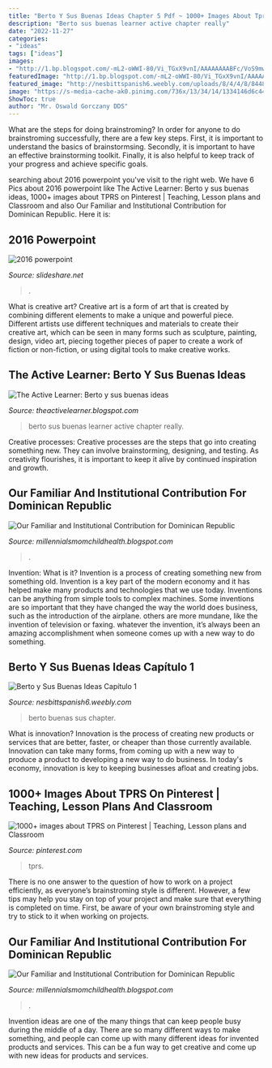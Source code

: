 ```yaml
---
title: "Berto Y Sus Buenas Ideas Chapter 5 Pdf ~ 1000+ Images About Tprs On Pinterest"
description: "Berto sus buenas learner active chapter really"
date: "2022-11-27"
categories:
- "ideas"
tags: ["ideas"]
images:
- "http://1.bp.blogspot.com/-mL2-oWWI-80/Vi_TGxX9vnI/AAAAAAAABFc/VoS9mwlJnXQ/s1600/Screen%2BShot%2B2015-10-27%2Bat%2B2.37.42%2BPM.png"
featuredImage: "http://1.bp.blogspot.com/-mL2-oWWI-80/Vi_TGxX9vnI/AAAAAAAABFc/VoS9mwlJnXQ/s1600/Screen%2BShot%2B2015-10-27%2Bat%2B2.37.42%2BPM.png"
featured_image: "http://nesbittspanish6.weebly.com/uploads/8/4/4/8/8448527/quien-es.png?410"
image: "https://s-media-cache-ak0.pinimg.com/736x/13/34/14/1334146d6c44d2b099c6ca26bd500e62.jpg"
ShowToc: true
author: "Mr. Oswald Gorczany DDS"
---
```



What are the steps for doing brainstroming?
In order for anyone to do brainstroming successfully, there are a few key steps. First, it is important to understand the basics of brainstormsing. Secondly, it is important to have an effective brainstorming toolkit. Finally, it is also helpful to keep track of your progress and achieve specific goals.

	

		
searching about 2016 powerpoint you've visit to the right web. We have 6 Pics about 2016 powerpoint like The Active Learner: Berto y sus buenas ideas, 1000+ images about TPRS on Pinterest | Teaching, Lesson plans and Classroom and also Our Familiar and Institutional Contribution for Dominican Republic. Here it is:
		
    
## 2016 Powerpoint

<img loading=lazy src="https://image.slidesharecdn.com/2015powerpoint-160110014826/95/2016-powerpoint-94-638.jpg?cb=1452390576" onerror="this.onerror=null;this.src='https://tse3.mm.bing.net/th?id=OIP.nqQBrIcHNYI5G8Yi1W1qjgHaFj&amp;pid=15.1';" alt="2016 powerpoint">

_Source: slideshare.net_

>. 

	

What is creative art?
Creative art is a form of art that is created by combining different elements to make a unique and powerful piece. Different artists use different techniques and materials to create their creative art, which can be seen in many forms such as sculpture, painting, design, video art, piecing together pieces of paper to create a work of fiction or non-fiction, or using digital tools to make creative works.

    
## The Active Learner: Berto Y Sus Buenas Ideas

<img loading=lazy src="http://1.bp.blogspot.com/-mL2-oWWI-80/Vi_TGxX9vnI/AAAAAAAABFc/VoS9mwlJnXQ/s1600/Screen%2BShot%2B2015-10-27%2Bat%2B2.37.42%2BPM.png" onerror="this.onerror=null;this.src='https://tse4.mm.bing.net/th?id=OIP.erAo7G8vlJOmNpZ62oqGkgHaJd&amp;pid=15.1';" alt="The Active Learner: Berto y sus buenas ideas">

_Source: theactivelearner.blogspot.com_

>berto sus buenas learner active chapter really. 

	

Creative processes:
Creative processes are the steps that go into creating something new. They can involve brainstorming, designing, and testing. As creativity flourishes, it is important to keep it alive by continued inspiration and growth.

    
## Our Familiar And Institutional Contribution For Dominican Republic

<img loading=lazy src="https://upload.wikimedia.org/wikipedia/commons/thumb/f/ff/Wikidata-logo.svg/40px-Wikidata-logo.svg.png" onerror="this.onerror=null;this.src='https://tse1.mm.bing.net/th?id=OIP.xunnYLP8OaUuhbl5Bfq8-wAAAA&amp;pid=15.1';" alt="Our Familiar and Institutional Contribution for Dominican Republic">

_Source: millennialsmomchildhealth.blogspot.com_

>. 

	

Invention: What is it?
Invention is a process of creating something new from something old. Invention is a key part of the modern economy and it has helped make many products and technologies that we use today. Inventions can be anything from simple tools to complex machines. Some inventions are so important that they have changed the way the world does business, such as the introduction of the airplane. others are more mundane, like the invention of television or faxing. whatever the invention, it’s always been an amazing accomplishment when someone comes up with a new way to do something.

    
## Berto Y Sus Buenas Ideas Capítulo 1

<img loading=lazy src="http://nesbittspanish6.weebly.com/uploads/8/4/4/8/8448527/quien-es.png?410" onerror="this.onerror=null;this.src='https://tse2.mm.bing.net/th?id=OIP.9506M2OOMFWVHMRZ0vD3PgAAAA&amp;pid=15.1';" alt="Berto y Sus Buenas Ideas Capítulo 1">

_Source: nesbittspanish6.weebly.com_

>berto buenas sus chapter. 

	

What is innovation?
Innovation is the process of creating new products or services that are better, faster, or cheaper than those currently available. Innovation can take many forms, from coming up with a new way to produce a product to developing a new way to do business. In today's economy, innovation is key to keeping businesses afloat and creating jobs.

    
## 1000+ Images About TPRS On Pinterest | Teaching, Lesson Plans And Classroom

<img loading=lazy src="https://s-media-cache-ak0.pinimg.com/736x/13/34/14/1334146d6c44d2b099c6ca26bd500e62.jpg" onerror="this.onerror=null;this.src='https://tse4.mm.bing.net/th?id=OIP.-EpOKmtMxFKCPBdTmdQKFwHaFj&amp;pid=15.1';" alt="1000+ images about TPRS on Pinterest | Teaching, Lesson plans and Classroom">

_Source: pinterest.com_

>tprs. 

	

There is no one answer to the question of how to work on a project efficiently, as everyone’s brainstroming style is different. However, a few tips may help you stay on top of your project and make sure that everything is completed on time. First, be aware of your own brainstroming style and try to stick to it when working on projects.

    
## Our Familiar And Institutional Contribution For Dominican Republic

<img loading=lazy src="https://upload.wikimedia.org/wikipedia/commons/thumb/f/ff/Wikidata-logo.svg/30px-Wikidata-logo.svg.png" onerror="this.onerror=null;this.src='https://tse4.mm.bing.net/th?id=OIP.3H645VA9Jo8lOQ9DyaMP3gAAAA&amp;pid=15.1';" alt="Our Familiar and Institutional Contribution for Dominican Republic">

_Source: millennialsmomchildhealth.blogspot.com_

>. 

	

Invention ideas are one of the many things that can keep people busy during the middle of a day. There are so many different ways to make something, and people can come up with many different ideas for invented products and services. This can be a fun way to get creative and come up with new ideas for products and services.

